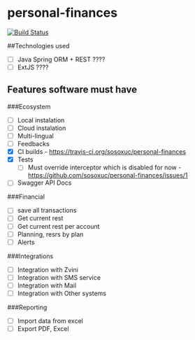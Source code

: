 # personal-finances

[![Build Status](https://travis-ci.org/sosoxuc/personal-finances.svg?branch=master)](https://travis-ci.org/sosoxuc/personal-finances)

##Technologies used
- [ ] Java Spring ORM + REST ????
- [ ] ExtJS ????

## Features software must have
###Ecosystem
- [ ] Local instalation
- [ ] Cloud instalation
- [ ] Multi-lingual
- [ ] Feedbacks
- [x] CI builds - https://travis-ci.org/sosoxuc/personal-finances
- [x] Tests
    - [ ] Must override interceptor which is disabled for now - https://github.com/sosoxuc/personal-finances/issues/1
- [ ] Swagger API Docs
 
###Financial
- [ ] save all transactions
- [ ] Get current rest
- [ ] Get current rest per account
- [ ] Planning, resrs by plan
- [ ] Alerts
 
###Integrations
- [ ] Integration with Zvini
- [ ] Integration with SMS service
- [ ] Integration with Mail
- [ ] Integration with Other systems
 
###Reporting
- [ ] Import data from excel
- [ ] Export PDF, Excel
